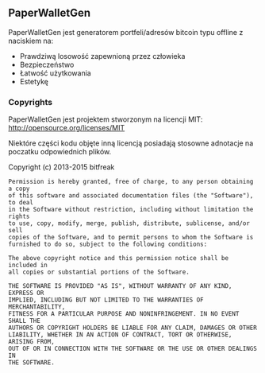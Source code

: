 PaperWalletGen
------------------

PaperWalletGen jest generatorem portfeli/adresów bitcoin typu offline z naciskiem na:

* Prawdziwą losowość zapewnioną przez człowieka
* Bezpieczeństwo
* Łatwość użytkowania
* Estetykę

 
### Copyrights

PaperWalletGen jest projektem stworzonym na licencji MIT: http://opensource.org/licenses/MIT

Niektóre części kodu objęte inną licencją posiadają stosowne adnotacje na poczatku odpowiednich plików.

Copyright (c) 2013-2015 bitfreak

    Permission is hereby granted, free of charge, to any person obtaining a copy
    of this software and associated documentation files (the "Software"), to deal
    in the Software without restriction, including without limitation the rights
    to use, copy, modify, merge, publish, distribute, sublicense, and/or sell
    copies of the Software, and to permit persons to whom the Software is
    furnished to do so, subject to the following conditions:
    
    The above copyright notice and this permission notice shall be included in
    all copies or substantial portions of the Software.
    
    THE SOFTWARE IS PROVIDED "AS IS", WITHOUT WARRANTY OF ANY KIND, EXPRESS OR
    IMPLIED, INCLUDING BUT NOT LIMITED TO THE WARRANTIES OF MERCHANTABILITY,
    FITNESS FOR A PARTICULAR PURPOSE AND NONINFRINGEMENT. IN NO EVENT SHALL THE
    AUTHORS OR COPYRIGHT HOLDERS BE LIABLE FOR ANY CLAIM, DAMAGES OR OTHER
    LIABILITY, WHETHER IN AN ACTION OF CONTRACT, TORT OR OTHERWISE, ARISING FROM,
    OUT OF OR IN CONNECTION WITH THE SOFTWARE OR THE USE OR OTHER DEALINGS IN
    THE SOFTWARE.
